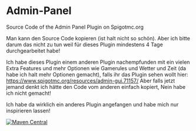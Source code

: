 # Admin-Panel
Source Code of the Admin Panel Plugin on Spigotmc.org


Man kann den Source Code kopieren (ist halt nicht so schön).
Aber ich bitte darum das nicht zu tun weil für dieses Plugin mindestens 4 Tage durchgearbeitet habe!


Ich habe dieses Plugin einem anderen Plugin nachempfunden mit ein vielen Extra Features und mehr Optionen wie Gamerules und Wetter und Zeit (da habe ich halt mehr Optionen gemacht), falls ihr das Plugin sehen wollt hier: https://www.spigotmc.org/resources/admin-gui.71157/
Aber falls jetzt jemand denkt ich hätte den Code vom anderen einfach kopiert, Nein habe ich nicht gemacht!


Ich habe da wirklich ein anderes Plugin angefangen und habe mich nur inspirieren lassen!


[![Maven Central](https://img.shields.io/maven-central/v/io.github.happybavarian07/Admin-Panel.svg?label=Maven%20Central)](https://search.maven.org/search?q=g:%22io.github.happybavarian07%22%20AND%20a:%22Admin-Panel%22)
